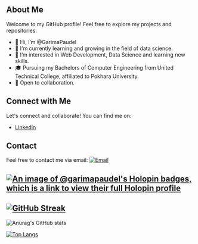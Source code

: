 ## About Me
 Welcome to my GitHub profile! Feel free to explore my projects and repositories.
- 👋 Hi, I’m @GarimaPaudel
- 🌱 I'm currently learning and growing in the field of data science.
- 👀 I’m interested in Web Development, Data Science and learning new skills.
- 🎓 Pursuing my Bachelors of Computer Engineering from United Technical College, affiliated to Pokhara University.
-  💼 Open to collaboration.

## Connect with Me

Let's connect and collaborate! You can find me on:
- [LinkedIn](https://www.linkedin.com/in/garima-paudel-25b099214/)

## Contact

Feel free to contact me via email: [![Email](https://img.shields.io/badge/Email-Click%20to%20Reveal-informational?style=flat&logo=gmail&logoColor=white)](mailto:paudelgarima229@gmail.com)


[![An image of @garimapaudel's Holopin badges, which is a link to view their full Holopin profile](https://holopin.me/garimapaudel)](https://holopin.io/@garimapaudel)
---
 [![GitHub Streak](https://streak-stats.demolab.com/?user=GarimaPaudel&theme=dark)](https://git.io/streak-stats)
---
![Anurag's GitHub stats](https://github-readme-stats.vercel.app/api?username=GarimaPaudel&show_icons=true&theme=radical)

[![Top Langs](https://github-readme-stats.vercel.app/api/top-langs/?username=GarimaPaudel)](https://github.com/anuraghazra/github-readme-stats)
<!--- cd
GarimaPaudel/GarimaPaudel is a ✨ special ✨ repository because its `README.md` (this file) appears on your GitHub profile.
You can click the Preview link to take a look at your changes.
--->
